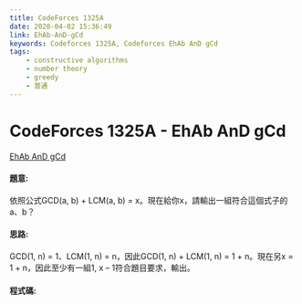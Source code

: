 ```yaml
---
title: CodeForces 1325A
date: 2020-04-02 15:36:49
link: EhAb-AnD-gCd
keywords: Codeforces 1325A, Codeforces EhAb AnD gCd
tags:
    - constructive algorithms
    - number theory
    - greedy
    - 普通
---
```

# CodeForces 1325A - EhAb AnD gCd
[EhAb AnD gCd](https://codeforces.com/problemset/problem/1325/A)


#### 題意:
依照公式GCD(a, b) + LCM(a, b) = x。現在給你x，請輸出一組符合這個式子的a、b？
<!-- more -->
#### 思路:
GCD(1, n) = 1、LCM(1, n) = n，因此GCD(1, n) + LCM(1, n) = 1 + n。現在另x = 1 + n，因此至少有一組1, x – 1符合題目要求，輸出。

#### 程式碼:
<script src="https://gist.github.com/Daviswww/46dd942f5333b36555552d6dd52cfdbe.js"></script>